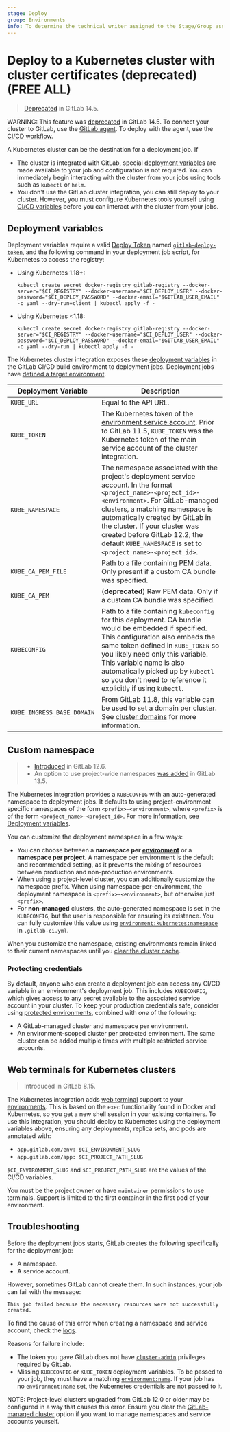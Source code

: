```yaml
---
stage: Deploy
group: Environments
info: To determine the technical writer assigned to the Stage/Group associated with this page, see https://handbook.gitlab.com/handbook/product/ux/technical-writing/#assignments
---
```


# Deploy to a Kubernetes cluster with cluster certificates (deprecated) **(FREE ALL)**

> [Deprecated](https://gitlab.com/groups/gitlab-org/configure/-/epics/8) in GitLab 14.5.

WARNING:
This feature was [deprecated](https://gitlab.com/groups/gitlab-org/configure/-/epics/8) in GitLab 14.5.
To connect your cluster to GitLab, use the [GitLab agent](../../clusters/agent/index.md).
To deploy with the agent, use the [CI/CD workflow](../../clusters/agent/ci_cd_workflow.md).

A Kubernetes cluster can be the destination for a deployment job. If

- The cluster is integrated with GitLab, special
  [deployment variables](#deployment-variables) are made available to your job
  and configuration is not required. You can immediately begin interacting with
  the cluster from your jobs using tools such as `kubectl` or `helm`.
- You don't use the GitLab cluster integration, you can still deploy to your
  cluster. However, you must configure Kubernetes tools yourself
  using [CI/CD variables](../../../ci/variables/index.md#for-a-project)
  before you can interact with the cluster from your jobs.

## Deployment variables

Deployment variables require a valid [Deploy Token](../deploy_tokens/index.md) named
[`gitlab-deploy-token`](../deploy_tokens/index.md#gitlab-deploy-token), and the
following command in your deployment job script, for Kubernetes to access the registry:

- Using Kubernetes 1.18+:

  ```shell
  kubectl create secret docker-registry gitlab-registry --docker-server="$CI_REGISTRY" --docker-username="$CI_DEPLOY_USER" --docker-password="$CI_DEPLOY_PASSWORD" --docker-email="$GITLAB_USER_EMAIL" -o yaml --dry-run=client | kubectl apply -f -
  ```

- Using Kubernetes <1.18:

  ```shell
  kubectl create secret docker-registry gitlab-registry --docker-server="$CI_REGISTRY" --docker-username="$CI_DEPLOY_USER" --docker-password="$CI_DEPLOY_PASSWORD" --docker-email="$GITLAB_USER_EMAIL" -o yaml --dry-run | kubectl apply -f -
  ```

The Kubernetes cluster integration exposes these
[deployment variables](../../../ci/variables/predefined_variables.md#deployment-variables) in the
GitLab CI/CD build environment to deployment jobs. Deployment jobs have
[defined a target environment](../../../ci/environments/index.md).

| Deployment Variable        | Description |
|----------------------------|-------------|
| `KUBE_URL`                 | Equal to the API URL. |
| `KUBE_TOKEN`               | The Kubernetes token of the [environment service account](cluster_access.md). Prior to GitLab 11.5, `KUBE_TOKEN` was the Kubernetes token of the main service account of the cluster integration. |
| `KUBE_NAMESPACE`           | The namespace associated with the project's deployment service account. In the format `<project_name>-<project_id>-<environment>`. For GitLab-managed clusters, a matching namespace is automatically created by GitLab in the cluster. If your cluster was created before GitLab 12.2, the default `KUBE_NAMESPACE` is set to `<project_name>-<project_id>`. |
| `KUBE_CA_PEM_FILE`         | Path to a file containing PEM data. Only present if a custom CA bundle was specified. |
| `KUBE_CA_PEM`              | (**deprecated**) Raw PEM data. Only if a custom CA bundle was specified. |
| `KUBECONFIG`               | Path to a file containing `kubeconfig` for this deployment. CA bundle would be embedded if specified. This configuration also embeds the same token defined in `KUBE_TOKEN` so you likely need only this variable. This variable name is also automatically picked up by `kubectl` so you don't need to reference it explicitly if using `kubectl`. |
| `KUBE_INGRESS_BASE_DOMAIN` | From GitLab 11.8, this variable can be used to set a domain per cluster. See [cluster domains](gitlab_managed_clusters.md#base-domain) for more information. |

## Custom namespace

> - [Introduced](https://gitlab.com/gitlab-org/gitlab/-/issues/27630) in GitLab 12.6.
> - An option to use project-wide namespaces [was added](https://gitlab.com/gitlab-org/gitlab/-/issues/38054) in GitLab 13.5.

The Kubernetes integration provides a `KUBECONFIG` with an auto-generated namespace
to deployment jobs. It defaults to using project-environment specific namespaces
of the form `<prefix>-<environment>`, where `<prefix>` is of the form
`<project_name>-<project_id>`. For more information, see [Deployment variables](#deployment-variables).

You can customize the deployment namespace in a few ways:

- You can choose between a **namespace per [environment](../../../ci/environments/index.md)**
  or a **namespace per project**. A namespace per environment is the default and recommended
  setting, as it prevents the mixing of resources between production and non-production environments.
- When using a project-level cluster, you can additionally customize the namespace prefix.
  When using namespace-per-environment, the deployment namespace is `<prefix>-<environment>`,
  but otherwise just `<prefix>`.
- For **non-managed** clusters, the auto-generated namespace is set in the `KUBECONFIG`,
  but the user is responsible for ensuring its existence. You can fully customize
  this value using
  [`environment:kubernetes:namespace`](../../../ci/environments/configure_kubernetes_deployments.md)
  in `.gitlab-ci.yml`.

When you customize the namespace, existing environments remain linked to their current
namespaces until you [clear the cluster cache](gitlab_managed_clusters.md#clearing-the-cluster-cache).

### Protecting credentials

By default, anyone who can create a deployment job can access any CI/CD variable in
an environment's deployment job. This includes `KUBECONFIG`, which gives access to
any secret available to the associated service account in your cluster.
To keep your production credentials safe, consider using
[protected environments](../../../ci/environments/protected_environments.md),
combined with *one* of the following:

- A GitLab-managed cluster and namespace per environment.
- An environment-scoped cluster per protected environment. The same cluster
  can be added multiple times with multiple restricted service accounts.

## Web terminals for Kubernetes clusters

> Introduced in GitLab 8.15.

The Kubernetes integration adds [web terminal](../../../ci/environments/index.md#web-terminals-deprecated)
support to your [environments](../../../ci/environments/index.md). This is based
on the `exec` functionality found in Docker and Kubernetes, so you get a new
shell session in your existing containers. To use this integration, you
should deploy to Kubernetes using the deployment variables above, ensuring any
deployments, replica sets, and pods are annotated with:

- `app.gitlab.com/env: $CI_ENVIRONMENT_SLUG`
- `app.gitlab.com/app: $CI_PROJECT_PATH_SLUG`

`$CI_ENVIRONMENT_SLUG` and `$CI_PROJECT_PATH_SLUG` are the values of
the CI/CD variables.

You must be the project owner or have `maintainer` permissions to use terminals.
Support is limited to the first container in the first pod of your environment.

## Troubleshooting

Before the deployment jobs starts, GitLab creates the following specifically for
the deployment job:

- A namespace.
- A service account.

However, sometimes GitLab cannot create them. In such instances, your job can fail with the message:

```plaintext
This job failed because the necessary resources were not successfully created.
```

To find the cause of this error when creating a namespace and service account, check the [logs](../../../administration/logs/index.md#kuberneteslog-deprecated).

Reasons for failure include:

- The token you gave GitLab does not have [`cluster-admin`](https://kubernetes.io/docs/reference/access-authn-authz/rbac/#user-facing-roles)
  privileges required by GitLab.
- Missing `KUBECONFIG` or `KUBE_TOKEN` deployment variables. To be passed to your job, they must have a matching
  [`environment:name`](../../../ci/environments/index.md). If your job has no
  `environment:name` set, the Kubernetes credentials are not passed to it.

NOTE:
Project-level clusters upgraded from GitLab 12.0 or older may be configured
in a way that causes this error. Ensure you clear the
[GitLab-managed cluster](gitlab_managed_clusters.md) option if you want to manage
namespaces and service accounts yourself.
